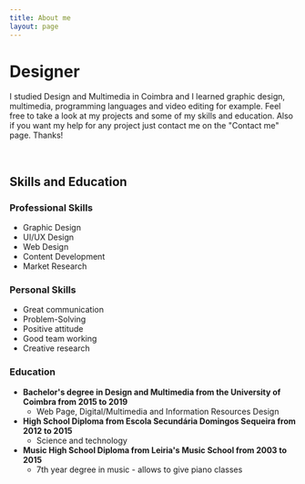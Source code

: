 ```yaml
---
title: About me
layout: page
---
```


# **Designer**

I studied Design and Multimedia in Coimbra and I learned graphic design, multimedia, programming languages and video editing for example. Feel free to take a look at my projects and some of my skills and education. Also if you want my help for any project just contact me on the "Contact me" page. Thanks!

 &nbsp;
## **Skills and Education**
### **Professional Skills**
* Graphic Design
* UI/UX Design
* Web Design
* Content Development
* Market Research

### **Personal Skills**
* Great communication
* Problem-Solving
* Positive attitude
* Good team working
* Creative research

### **Education**
* **Bachelor's degree in Design and Multimedia from the University of Coimbra  from 2015 to 2019**
	* Web Page, Digital/Multimedia and Information Resources Design
* **High School Diploma from Escola Secundária Domingos Sequeira from 2012 to 2015**
  * Science and technology
* **Music High School Diploma from Leiria's Music School from 2003 to 2015**
  * 7th year degree in music - allows to give piano classes

 &nbsp;
